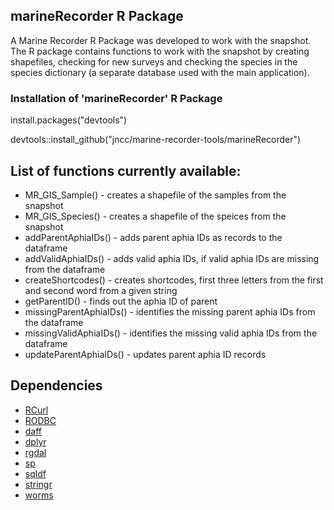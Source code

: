 ## marineRecorder R Package

A Marine Recorder R Package was developed to work with the snapshot. The R package contains functions to work with the snapshot by creating shapefiles, checking for new surveys and checking the species in the species dictionary (a separate database used with the main application).

### Installation of 'marineRecorder' R Package

install.packages("devtools")

devtools::install_github("jncc/marine-recorder-tools/marineRecorder")


## List of functions currently available:

* MR_GIS_Sample() - creates a shapefile of the samples from the snapshot
* MR_GIS_Species() - creates a shapefile of the speices from the snapshot
* addParentAphiaIDs() - adds parent aphia IDs as records to the dataframe
* addValidAphiaIDs() - adds valid aphia IDs, if valid aphia IDs are missing from the dataframe
* createShortcodes() - creates shortcodes, first three letters from the first and second word from a given string
* getParentID() - finds out the aphia ID of parent 
* missingParentAphiaIDs() - identifies the missing parent aphia IDs from the dataframe
* missingValidAphiaIDs() - identifies the missing valid aphia IDs from the dataframe
* updateParentAphiaIDs() - updates parent aphia ID records


## Dependencies

* [RCurl](https://cran.r-project.org/web/packages/RCurl/index.html)
* [RODBC](https://cran.r-project.org/web/packages/RODBC/index.html)
* [daff](https://cran.r-project.org/web/packages/daff/index.html)
* [dplyr](https://cran.r-project.org/web/packages/dplyr/index.html)
* [rgdal](https://cran.r-project.org/web/packages/rgdal/index.html)
* [sp](https://cran.r-project.org/web/packages/sp/index.html)
* [sqldf](https://cran.r-project.org/web/packages/sqldf/index.html)
* [stringr](https://cran.r-project.org/web/packages/stringr/index.html)
* [worms](https://cran.r-project.org/web/packages/worms/index.html)


